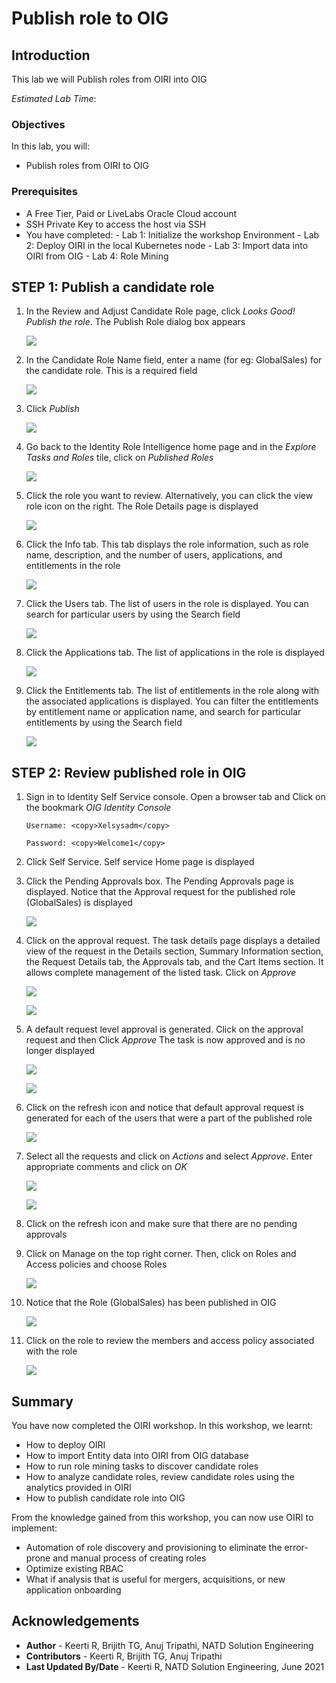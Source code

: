 # Publish role to OIG

## Introduction

This lab we will Publish roles from OIRI into OIG

*Estimated Lab Time*:

### Objectives

In this lab, you will:
* Publish roles from OIRI to OIG

### Prerequisites

* A Free Tier, Paid or LiveLabs Oracle Cloud account
* SSH Private Key to access the host via SSH
* You have completed:
      - Lab 1: Initialize the workshop Environment
      - Lab 2: Deploy OIRI in the local Kubernetes node
      - Lab 3: Import data into OIRI from OIG
      - Lab 4: Role Mining

## **STEP 1:** Publish a candidate role

1. In the Review and Adjust Candidate Role page, click *Looks Good! Publish the role*. The Publish Role dialog box appears

    ![](images/1-publish-role.png)

2. In the Candidate Role Name field, enter a name (for eg: GlobalSales) for the candidate role. This is a required field

    ![](images/2-publish-role.png)


3. Click *Publish*

    ![](images/3-publish-role.png)


4. Go back to the Identity Role Intelligence home page and in the *Explore Tasks and Roles* tile, click on *Published Roles*

    ![](images/4-publish-role.png)


5. Click the role you want to review. Alternatively, you can click the view role icon on the right.
The Role Details page is displayed

    ![](images/5-publish-role.png)

6. Click the Info tab. This tab displays the role information, such as role name, description, and the number of users, applications, and entitlements in the role

    ![](images/6-publish-role.png)

7. Click the Users tab.
The list of users in the role is displayed. You can search for particular users by using the Search field

    ![](images/7-publish-role.png)

8. Click the Applications tab.
The list of applications in the role is displayed

    ![](images/8-publish-role.png)

9. Click the Entitlements tab.
The list of entitlements in the role along with the associated applications is displayed. You can filter the entitlements by entitlement name or application name, and search for particular entitlements by using the Search field

    ![](images/9-publish-role.png)

## **STEP 2:** Review published role in OIG

1. Sign in to Identity Self Service console.
Open a browser tab and Click on the bookmark *OIG Identity Console*
    ```
    Username: <copy>Xelsysadm</copy>
    ```
    ```
    Password: <copy>Welcome1</copy>
    ```


2. Click Self Service. Self service Home page is displayed


3. Click the Pending Approvals box. The Pending Approvals page is displayed. Notice that the Approval request for the published role (GlobalSales) is displayed

    ![](images/10-publish-role.png)


4. Click on the approval request. The task details page displays a detailed view of the request in the Details section, Summary Information section, the Request Details tab, the Approvals tab, and the Cart Items section. It allows complete management of the listed task.
Click on *Approve*

    ![](images/11-publish-role.png)

    ![](images/12-publish-role.png)


5. A default request level approval is generated. Click on the approval request and then Click *Approve*
The task is now approved and is no longer displayed

    ![](images/14-publish-role.png)

    ![](images/15-publish-role.png)


6. Click on the refresh icon and notice that default approval request is generated for each of the users that were a part of the published role

    ![](images/16-publish-role.png)

7. Select all the requests and click on *Actions* and select *Approve*. Enter appropriate comments and click on *OK*

    ![](images/17-publish-role.png)

    ![](images/18-publish-role.png)

8. Click on the refresh icon and make sure that there are no pending approvals

9. Click on Manage on the top right corner. Then, click on Roles and Access policies and choose Roles

    ![](images/19-publish-role.png)

10. Notice that the Role (GlobalSales) has been published in OIG

    ![](images/20-publish-role.png)

11. Click on the role to review the members and access policy associated with the role

    ![](images/21-publish-role.png)


## **Summary**

You have now completed the OIRI workshop. In this workshop, we learnt:
  - How to deploy OIRI
  - How to import Entity data into OIRI from OIG database
  - How to run role mining tasks to discover candidate roles
  - How to analyze candidate roles, review candidate roles using the analytics provided in OIRI
  - How to publish candidate role into OIG

From the knowledge gained from this workshop, you can now use OIRI to implement:
  - Automation of role discovery and provisioning to eliminate the error-prone and manual process of creating roles
  - Optimize existing RBAC
  - What if analysis that is useful for mergers, acquisitions, or new application onboarding


## Acknowledgements
* **Author** - Keerti R, Brijith TG, Anuj Tripathi, NATD Solution Engineering
* **Contributors** -  Keerti R, Brijith TG, Anuj Tripathi
* **Last Updated By/Date** - Keerti R, NATD Solution Engineering, June 2021
